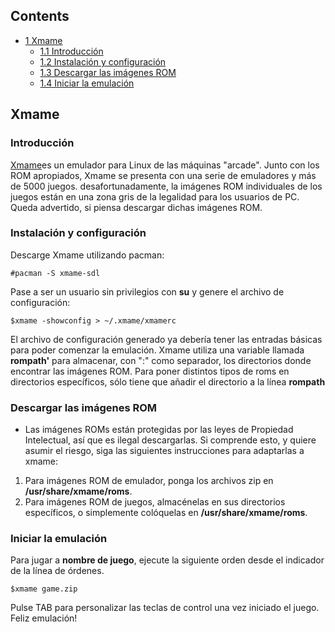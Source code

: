 ## Contents

*   [1 Xmame](#Xmame)
    *   [1.1 Introducción](#Introducci.C3.B3n)
    *   [1.2 Instalación y configuración](#Instalaci.C3.B3n_y_configuraci.C3.B3n)
    *   [1.3 Descargar las imágenes ROM](#Descargar_las_im.C3.A1genes_ROM)
    *   [1.4 Iniciar la emulación](#Iniciar_la_emulaci.C3.B3n)

## Xmame

### Introducción

[Xmame](http://x.mame.net)es un emulador para Linux de las máquinas "arcade". Junto con los ROM apropiados, Xmame se presenta con una serie de emuladores y más de 5000 juegos. desafortunadamente, la imágenes ROM individuales de los juegos están en una zona gris de la legalidad para los usuarios de PC. Queda advertido, si piensa descargar dichas imágenes ROM.

### Instalación y configuración

Descarge Xmame utilizando pacman:

```
#pacman -S xmame-sdl

```

Pase a ser un usuario sin privilegios con **su** y genere el archivo de configuración:

```
$xmame -showconfig > ~/.xmame/xmamerc

```

El archivo de configuración generado ya debería tener las entradas básicas para poder comenzar la emulación. Xmame utiliza una variable llamada **rompath'** para almacenar, con ":" como separador, los directorios donde encontrar las imágenes ROM. Para poner distintos tipos de roms en directorios específicos, sólo tiene que añadir el directorio a la línea **rompath**

### Descargar las imágenes ROM

*   Las imágenes ROMs están protegidas por las leyes de Propiedad Intelectual, así que es ilegal descargarlas. Si comprende esto, y quiere asumir el riesgo, siga las siguientes instrucciones para adaptarlas a xmame:

1.  Para imágenes ROM de emulador, ponga los archivos zip en **/usr/share/xmame/roms**.
2.  Para imágenes ROM de juegos, almacénelas en sus directorios específicos, o simplemente colóquelas en **/usr/share/xmame/roms**.

### Iniciar la emulación

Para jugar a **nombre de juego**, ejecute la siguiente orden desde el indicador de la línea de órdenes.

```
$xmame game.zip 

```

Pulse TAB para personalizar las teclas de control una vez iniciado el juego. Feliz emulación!